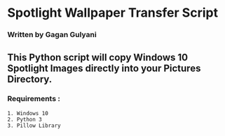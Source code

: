 # Spotlight Wallpaper Transfer Script
### Written by Gagan Gulyani

## This Python script will copy Windows 10 Spotlight Images directly into your Pictures Directory. 

### Requirements : 
    1. Windows 10
    2. Python 3
    3. Pillow Library
